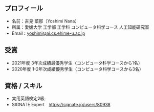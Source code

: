 ## プロフィール
- 名前：吉見 菜那（Yoshimi Nana）
- 所属：愛媛大学 工学部 工学科 コンピュータ科学コース 人工知能研究室
- Email：yoshimi@ai.cs.ehime-u.ac.jp

## 受賞
- 2021年度 3年次成績最優秀学生（コンピュータ科学コースから1名）
- 2020年度 1-2年次成績優秀学生（コンピュータ科学コースから3名）

## 資格 / スキル
- 実用英語検定2級
- SIGNATE Expert　https://signate.jp/users/80938


<!--
**YoshimiNana/YoshimiNana** is a ✨ _special_ ✨ repository because its `README.md` (this file) appears on your GitHub profile.

Here are some ideas to get you started:

- 🔭 I’m currently working on ...
- 🌱 I’m currently learning ...
- 👯 I’m looking to collaborate on ...
- 🤔 I’m looking for help with ...
- 💬 Ask me about ...
- 📫 How to reach me: ...
- 😄 Pronouns: ...
- ⚡ Fun fact: ...
-->

